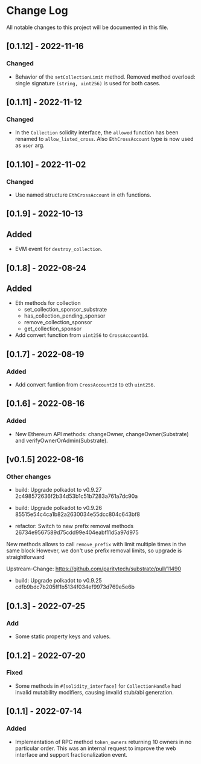 # Change Log

All notable changes to this project will be documented in this file.

<!-- bureaucrate goes here -->

## [0.1.12] - 2022-11-16

### Changed

- Behavior of the `setCollectionLimit` method.
  Removed method overload: single signature `(string, uint256)`
  is used for both cases.

## [0.1.11] - 2022-11-12

### Changed

- In the `Collection` solidity interface,
  the `allowed` function has been renamed to `allow_listed_cross`.
  Also `EthCrossAccount` type is now used as `user` arg.

## [0.1.10] - 2022-11-02

### Changed

- Use named structure `EthCrossAccount` in eth functions.

## [0.1.9] - 2022-10-13

## Added

- EVM event for `destroy_collection`.

## [0.1.8] - 2022-08-24

## Added

- Eth methods for collection
  - set_collection_sponsor_substrate
  - has_collection_pending_sponsor
  - remove_collection_sponsor
  - get_collection_sponsor
- Add convert function from `uint256` to `CrossAccountId`.

## [0.1.7] - 2022-08-19

### Added

- Add convert funtion from `CrossAccountId` to eth `uint256`.

## [0.1.6] - 2022-08-16

### Added

- New Ethereum API methods: changeOwner, changeOwner(Substrate) and verifyOwnerOrAdmin(Substrate).

## [v0.1.5] 2022-08-16

### Other changes

- build: Upgrade polkadot to v0.9.27 2c498572636f2b34d53b1c51b7283a761a7dc90a

- build: Upgrade polkadot to v0.9.26 85515e54c4ca1b82a2630034e55dcc804c643bf8

- refactor: Switch to new prefix removal methods 26734e9567589d75cdd99e404eabf11d5a97d975

New methods allows to call `remove_prefix` with limit multiple times
in the same block
However, we don't use prefix removal limits, so upgrade is
straightforward

Upstream-Change: https://github.com/paritytech/substrate/pull/11490

- build: Upgrade polkadot to v0.9.25 cdfb9bdc7b205ff1b5134f034ef9973d769e5e6b

## [0.1.3] - 2022-07-25

### Add

- Some static property keys and values.

## [0.1.2] - 2022-07-20

### Fixed

- Some methods in `#[solidity_interface]` for `CollectionHandle` had invalid
  mutability modifiers, causing invalid stub/abi generation.

## [0.1.1] - 2022-07-14

### Added

- Implementation of RPC method `token_owners` returning 10 owners in no particular order.
  This was an internal request to improve the web interface and support fractionalization event.
